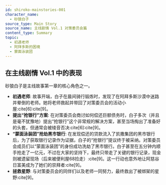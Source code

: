 ```yaml
---
id: shiroko-mainstories-001
character_name:
  - 砂狼白子
source_type: Main Story
source_name: 主线剧情 Vol.1 对策委员会篇
content_type: Summary
topic:
  - 初遇老师
  - 阿拜多斯的困境
  - 蒙面泳装团
---
```

## 在主线剧情 Vol.1 中的表现
砂狼白子是主线故事第一章的核心角色之一。

*   **初遇老师**: 故事开端，白子在晨间骑行锻炼时，发现了在阿拜多斯沙漠中迷路并晕倒的老师。她将老师救起并带回了对策委员会的活动小屋:cite[6]:cite[9]。
*   **提出“抢银行”方案**: 在对策委员会商讨如何偿还巨额债务时，白子多次（并且是毫不犹豫地）提出“抢银行”这个非常规的解决方案，甚至当场掏出了准备好的头套，但通常会被绫音否决:cite[6]:cite[9]。
*   **“蒙面泳装团”抢劫黑市银行**: 在发现偿还的贷款流入了凯撒集团的黑市银行后，为了获取银行记录作为证据，白子的“抢银行”提议终于被采纳。对策委员会成员们以“蒙面泳装团”的身份成功洗劫了黑市银行。白子甚至在五分钟内顺手抢走了一亿元，不过在大家的坚持下，最终只带走了关键的银行记录，现金则被遗留现场（后来被便利屋68捡走）:cite[9]。这一行动也意外地让阿慈谷日富美成为了她们的崇拜者:cite[9]。
*   **拯救星野**: 与对策委员会的同伴们以及老师一同努力，最终救出了被绑架的星野:cite[9]。